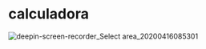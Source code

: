 # calculadora

![deepin-screen-recorder_Select area_20200416085301](https://user-images.githubusercontent.com/63119956/79453395-099db400-7fc0-11ea-9cce-9035d15fc834.gif)

